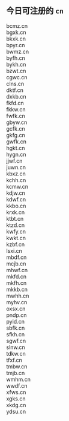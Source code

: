 
## 今日可注册的 `cn`
>
bcmz.cn   
bgxk.cn   
bkxk.cn   
bpyr.cn   
bwmz.cn   
byfh.cn   
bykh.cn   
bzwt.cn   
cgwc.cn   
clns.cn   
dktf.cn   
dxkb.cn   
fkfd.cn   
fkkw.cn   
fwfk.cn   
gbyw.cn   
gcfk.cn   
gkfg.cn   
gwfk.cn   
hgkt.cn   
hygn.cn   
jjwf.cn   
juwn.cn   
kbxz.cn   
kchh.cn   
kcmw.cn   
kdjw.cn   
kdwf.cn   
kkbo.cn   
krxk.cn   
ktbt.cn   
ktzd.cn   
kwfy.cn   
kwkt.cn   
kzbf.cn   
lsxi.cn   
mbdf.cn   
mcjb.cn   
mhwf.cn   
mkfd.cn   
mkfh.cn   
mkkb.cn   
mwhh.cn   
myhv.cn   
oxsx.cn   
pndp.cn   
pyid.cn   
sbfk.cn   
sfkh.cn   
sgwf.cn   
slnw.cn   
tdkw.cn   
tfxf.cn   
tmbw.cn   
tmjb.cn   
wmhm.cn   
wwdf.cn   
xfws.cn   
xgks.cn   
xkdg.cn   
ydsu.cn   

